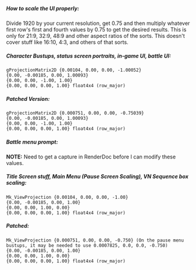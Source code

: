 ##### How to scale the UI properly:

Divide 1920 by your current resolution, get 0.75 and then multiply whatever first row's first and fourth values by 0.75 to get the desired results. This is only for 21:9, 32:9, 48:9 and other aspect ratios of the sorts. This doesn't cover stuff like 16:10, 4:3, and others of that sorts.
##### Character Bustups, status screen portraits, in-game UI, battle UI:
```
gProjectionMatrix2D {0.00104, 0.00, 0.00, -1.00052}
{0.00, -0.00185, 0.00, 1.00093}
{0.00, 0.00, -1.00, 1.00}
{0.00, 0.00, 0.00, 1.00} float4x4 (row_major)
```
##### Patched Version:
```
gProjectionMatrix2D {0.000751, 0.00, 0.00, -0.75039}
{0.00, -0.00185, 0.00, 1.00093}
{0.00, 0.00, -1.00, 1.00}
{0.00, 0.00, 0.00, 1.00} float4x4 (row_major)
```
##### Battle menu prompt:
**NOTE:** Need to get a capture in RenderDoc before I can modify these values.
##### Title Screen stuff, Main Menu (Pause Screen Scaling), VN Sequence box scaling:

```
Mk_ViewProjection {0.00104, 0.00, 0.00, -1.00}
{0.00, -0.00185, 0.00, 1.00}
{0.00, 0.00, 1.00, 0.00}
{0.00, 0.00, 0.00, 1.00} float4x4 (row_major)
```
##### Patched:
```
Mk_ViewProjection {0.000751, 0.00, 0.00, -0.750} (On the pause menu bustups, it may be needed to use 0.0007825, 0.0, 0.0, -0.750)
{0.00, -0.00185, 0.00, 1.00}
{0.00, 0.00, 1.00, 0.00}
{0.00, 0.00, 0.00, 1.00} float4x4 (row_major)
```